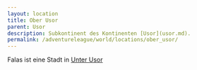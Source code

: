 ```yaml
---
layout: location
title: Ober Usor
parent: Usor
description: Subkontinent des Kontinenten [Usor](usor.md).
permalink: /adventureleague/world/locations/ober_usor/
---
```


Falas ist eine Stadt in [Unter Usor](../unter_usor)
